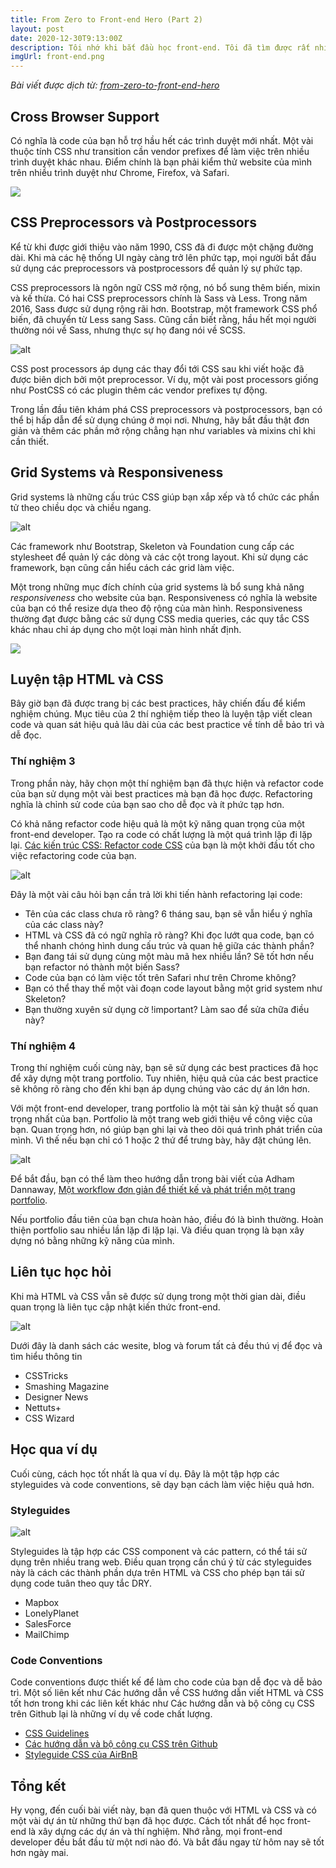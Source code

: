 ```yaml
---
title: From Zero to Front-end Hero (Part 2)
layout: post
date: 2020-12-30T9:13:00Z
description: Tôi nhớ khi bắt đầu học front-end. Tôi đã tìm được rất nhiều bài viết, tài nguyên, và vì thế tôi đã bị quá tải, tôi không biết mình cần học gì và thậm chí cũng chẳng biết bắt đầu từ đâu.
imgUrl: front-end.png
---
```


*Bài viết được dịch từ: [from-zero-to-front-end-hero](https://www.freecodecamp.org/news/from-zero-to-front-end-hero-part-1-7d4f7f0bff02/#.1dfar8kg1)*
## Cross Browser Support
Có nghĩa là code của bạn hỗ trợ hầu hết các trình duyệt mới nhất. Một vài thuộc tính CSS như transition cần vendor prefixes để làm việc trên nhiều trình duyệt khác nhau. Điểm chính là bạn phải kiểm thử website của mình trên nhiều trình duyệt như Chrome, Firefox, và Safari.

![](https://cdn-media-1.freecodecamp.org/images/OHjyoarMjwNNaA1egCa-uqoF15bLNeX2VThf)

## CSS Preprocessors và Postprocessors
Kể từ khi được giới thiệu vào năm 1990, CSS đã đi được một chặng đường dài. Khi mà các hệ thống UI ngày càng trở lên phức tạp, mọi người bắt đầu sử dụng các preprocessors và postprocessors để quản lý sự phức tạp.

CSS preprocessors là ngôn ngữ CSS mở rộng, nó bổ sung thêm biến, mixin và kế thừa. Có hai CSS preprocessors chính là Sass và Less. Trong năm 2016, Sass được sử dụng rộng rãi hơn. Bootstrap, một framework CSS phổ biến, đã chuyển từ Less sang Sass. Cũng cần biết rằng, hầu hết mọi người thường nói về Sass, nhưng thực sự họ đang nói về SCSS.

![alt](https://techmaster.vn/media/fileman/Uploads/users/188/1-7Px9Kzaw8-eLCf2D41yauQ.png)

CSS post processors áp dụng các thay đổi tới CSS sau khi viết hoặc đã được biên dịch bởi một preprocessor. Ví dụ, một vài post processors giống như PostCSS có các plugin thêm các vendor prefixes tự động.

Trong lần đầu tiên khám phá CSS preprocessors và postprocessors, bạn có thể bị hấp dẫn để sử dụng chúng ở mọi nơi. Nhưng, hãy bắt đầu thật đơn giản và thêm các phần mở rộng chẳng hạn như variables và mixins chỉ khi cần thiết.

## Grid Systems và Responsiveness
Grid systems là những cấu trúc CSS giúp bạn xắp xếp và tổ chức các phần tử theo chiều dọc và chiều ngang.

![alt](https://cdn-media-1.freecodecamp.org/images/C0FspsiFiCRj19ot9QpIIqskUdBR3YxdflEx)

Các framework như Bootstrap, Skeleton và Foundation cung cấp các stylesheet để quản lý các dòng và các cột trong layout. Khi sử dụng các framework, bạn cũng cần hiểu cách các grid làm việc.

Một trong những mục đích chính của grid systems là bổ sung khả năng *responsiveness* cho website của bạn. Responsiveness có nghĩa là website của bạn có thể resize dựa theo độ rộng của màn hình. Responsiveness thường đạt được bằng các sử dụng CSS media queries, các quy tắc CSS khác nhau chỉ áp dụng cho một loại màn hình nhất định.

![](https://cdn-media-1.freecodecamp.org/images/Hr08b0o17uzYf3tkczwV4-ecp5ZCho0megI2)

## Luyện tập HTML và CSS
Bây giờ bạn đã được trang bị các best practices, hãy chiến đấu để kiểm nghiệm chúng. Mục tiêu của 2 thí nghiệm tiếp theo là luyện tập viết clean code và quan sát hiệu quả lâu dài của các best practice về tính dễ bảo trì và dễ đọc.

### Thí nghiệm 3
Trong phần này, hãy chọn một thí nghiệm bạn đã thực hiện và refactor code của bạn sử dụng một vài best practices mà bạn đã học được. Refactoring nghĩa là chỉnh sử code của bạn sao cho dễ đọc và ít phức tạp hơn.

Có khả năng refactor code hiệu quả là một kỹ năng quan trọng của một front-end developer. Tạo ra code có chất lượng là một quá trình lặp đi lặp lại. [Các kiến trúc CSS: Refactor code CSS](https://www.sitepoint.com/css-architectures-refactor-your-css/) của bạn là một khởi đầu tốt cho việc refactoring code của bạn.

![alt](https://cdn-media-1.freecodecamp.org/images/mH9nfLYxpdDfk99DZ8OysRJc899BCAxH-zIR)

Đây là một vài câu hỏi bạn cần trả lời khi tiến hành refactoring lại code:

- Tên của các class chưa rõ ràng? 6 tháng sau, bạn sẽ vẫn hiểu ý nghĩa của các class này?
- HTML và CSS đã có ngữ nghĩa rõ ràng? Khi đọc lướt qua code, bạn có thể nhanh chóng hình dung cấu trúc và quan hệ giữa các thành phần?
- Bạn đang tái sử dụng cùng một màu mã hex nhiều lần? Sẽ tốt hơn nếu bạn refactor nó thành một biến Sass?
- Code của bạn có làm việc tốt trên Safari như trên Chrome không?
- Bạn có thể thay thế một vài đoạn code layout bằng một grid system như Skeleton?
- Bạn thường xuyên sử dụng cờ !important? Làm sao để sửa chữa điều này?

### Thí nghiệm 4
Trong thí nghiệm cuối cùng này, bạn sẽ sử dụng các best practices đã học để xây dựng một trang portfolio. Tuy nhiên, hiệu quả của các best practice sẽ không rõ ràng cho đến khi bạn áp dụng chúng vào các dự án lớn hơn.

Với một front-end developer, trang portfolio là một tài sản kỹ thuật số quan trọng nhất của bạn. Portfolio là một trang web giới thiệu về công việc của bạn. Quan trọng hơn, nó giúp bạn ghi lại và theo dõi quá trình phát triển của mình. Vì thế nếu bạn chỉ có 1 hoặc 2 thứ để trưng bày, hãy đặt chúng lên.

![alt](https://cdn-media-1.freecodecamp.org/images/tryDsnrQ7cKm1ixAE5T9qjymy9dGDUvslM8W)

Để bắt đầu, bạn có thể làm theo hướng dẫn trong bài viết của Adham Dannaway, [Một workflow đơn giản để thiết kế và phát triển một trang portfolio](https://www.smashingmagazine.com/2013/06/workflow-design-develop-modern-portfolio-website/).

Nếu portfolio đầu tiên của bạn chưa hoàn hảo, điều đó là bình thường. Hoàn thiện portfolio sau nhiều lần lặp đi lặp lại. Và điều quan trọng là bạn xây dựng nó bằng những kỹ năng của mình.

## Liên tục học hỏi
Khi mà HTML và CSS vẫn sẽ được sử dụng trong một thời gian dài, điều quan trọng là liên tục cập nhật kiến thức front-end.

![alt](https://cdn-media-1.freecodecamp.org/images/2lvHNFA5gjihoYOH4D01MKGCCTfbnjPio4GZ)

Dưới đây là danh sách các wesite, blog và forum tất cả đều thú vị để đọc và tìm hiểu thông tin

- CSSTricks
- Smashing Magazine
- Designer News
- Nettuts+
- CSS Wizard

## Học qua ví dụ
Cuối cùng, cách học tốt nhất là qua ví dụ. Đây là một tập hợp các styleguides và code conventions, sẽ dạy bạn cách làm việc hiệu quả hơn.

### Styleguides

![alt](https://cdn-media-1.freecodecamp.org/images/vLcVFsil3JZ3E9mvD13Tl0mj7bY0nIqtUKlg)

Styleguides là tập hợp các CSS component và các pattern, có thể tái sử dụng trên nhiều trang web. Điều quan trọng cần chú ý từ các styleguides này là cách các thành phần dựa trên HTML và CSS cho phép bạn tái sử dụng code tuân theo quy tắc DRY.

- Mapbox
- LonelyPlanet
- SalesForce
- MailChimp

### Code Conventions
Code conventions được thiết kế để làm cho code của bạn dễ đọc và dễ bảo trì. Một số liên kết như Các hướng dẫn về CSS hướng dẫn viết HTML và CSS tốt hơn trong khi các liên kết khác như Các hướng dẫn và bộ công cụ CSS trên Github lại là những ví dụ về code chất lượng.

- [CSS Guidelines](https://cssguidelin.es/)
- [Các hướng dẫn và bộ công cụ CSS trên Github](https://github.com/primer/css)
- [Styleguide CSS của AirBnB](https://github.com/airbnb/css)

## Tổng kết
Hy vọng, đến cuối bài viết này, bạn đã quen thuộc với HTML và CSS và có một vài dự án từ những thứ bạn đã học được. Cách tốt nhất để học front-end là xây dựng các dự án và thí nghiệm. Nhớ rằng, mọi front-end developer đều bắt đầu từ một nơi nào đó. Và bắt đầu ngay từ hôm nay sẽ tốt hơn ngày mai.